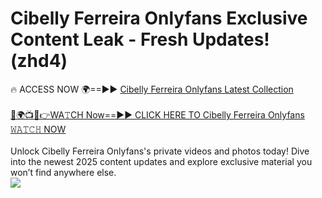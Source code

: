 # Cibelly Ferreira Onlyfans Exclusive Content Leak - Fresh Updates! (zhd4)

🔥 ACCESS NOW 🌍==►► <a href="https://tinyurl.com/kvy9nzfs" rel="nofollow">Cibelly Ferreira Onlyfans Latest Collection</a>
<br><br>
[🔴🌍📺📱👉WA𝚃CH Now==►► CLICK HERE TO Cibelly Ferreira Onlyfans 𝚆𝙰𝚃𝙲𝙷 NOW](https://tinyurl.com/kvy9nzfs)
<br><br>
Unlock Cibelly Ferreira Onlyfans's private videos and photos today! Dive into the newest 2025 content updates and explore exclusive material you won’t find anywhere else.
<br>
<a href="https://tinyurl.com/kvy9nzfs" rel="nofollow" data-target="animated-image.originalLink"><img src="https://camo.githubusercontent.com/8a4f000d20f83aca3bf7ec5f350d767afa0574a8a352519fd8cfa583a6f93a33/68747470733a2f2f692e696d6775722e636f6d2f644a486b345a712e676966" data-canonical-src="https://i.imgur.com/dJHk4Zq.gif" style="max-width: 100%; display: inline-block;" data-target="animated-image.originalImage"></a>
<br>
